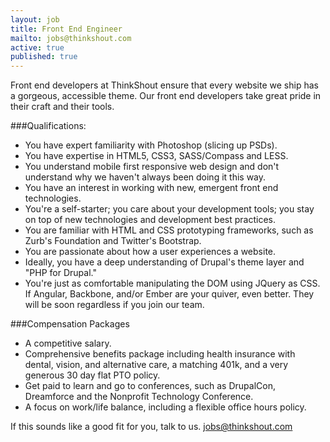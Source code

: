 ```yaml
---
layout: job
title: Front End Engineer
mailto: jobs@thinkshout.com
active: true
published: true
---
```

Front end developers at ThinkShout ensure that every website we ship has a gorgeous, accessible theme. Our front end developers take great pride in their craft and their tools.

###Qualifications:
- You have expert familiarity with Photoshop (slicing up PSDs).
- You have expertise in HTML5, CSS3, SASS/Compass and LESS.
- You understand mobile first responsive web design and don't understand why we haven't always been doing it this way.
- You have an interest in working with new, emergent front end technologies.
- You're a self-starter; you care about your development tools; you stay on top of new technologies and development best practices.
- You are familiar with HTML and CSS prototyping frameworks, such as Zurb's Foundation and Twitter's Bootstrap.
- You are passionate about how a user experiences a website.
- Ideally, you have a deep understanding of Drupal's theme layer and "PHP for Drupal."
- You're just as comfortable manipulating the DOM using JQuery as CSS. If Angular, Backbone, and/or Ember are your quiver, even better. They will be soon regardless if you join our team.

###Compensation Packages
- A competitive salary.
- Comprehensive benefits package including health insurance with dental, vision, and alternative care, a matching 401k, and a very generous 30 day flat PTO policy.
- Get paid to learn and go to conferences, such as DrupalCon, Dreamforce and the Nonprofit Technology Conference.
- A focus on work/life balance, including a flexible office hours policy.

If this sounds like a good fit for you, talk to us. <jobs@thinkshout.com>

